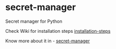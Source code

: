 # secret-manager
Secret manager for Python

Check Wiki for installation steps
[installation-steps](https://github.com/BLACKBUCK-LABS/secret-manager-python/wiki/Installation-and-distribution-steps)

Know more about it in - 
[secret-manager](https://docs.google.com/document/d/14KTYSOxSezefZ5uJC6wBcSoy3JW6mO6jY_SRmEmR5eI)


